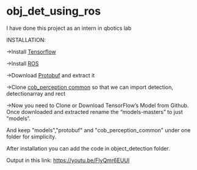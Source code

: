 # obj_det_using_ros
I have done this project as an intern in qbotics lab 

INSTALLATION:

   ->Install [Tensorflow](https://www.tensorflow.org/versions/r0.9/get_started/os_setup.html)
  
   ->Install [ROS](http://wiki.ros.org)
   
   ->Download [Protobuf](https://github.com/protocolbuffers/protobuf/releases) and extract it
   
   ->Clone [cob_perception common](https://github.com/ipa-rmb/cob_perception_common.git) so that we can import detection, detectionarray and rect
   
   ->Now you need to Clone or Download TensorFlow’s Model from Github. Once downloaded and extracted rename the “models-masters” to just “models“.
   
   And keep "models","protobuf" and "cob_perception_common" under one folder for simplicity.

After installation you can add the code in object_detection folder.

Output in this link: https://youtu.be/FlyQmr6EUUI 


